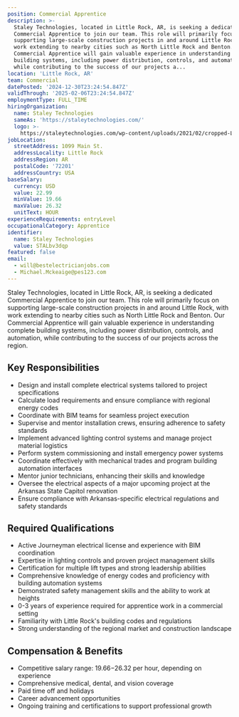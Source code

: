```yaml
---
position: Commercial Apprentice
description: >-
  Staley Technologies, located in Little Rock, AR, is seeking a dedicated
  Commercial Apprentice to join our team. This role will primarily focus on
  supporting large-scale construction projects in and around Little Rock, with
  work extending to nearby cities such as North Little Rock and Benton. Our
  Commercial Apprentice will gain valuable experience in understanding complete
  building systems, including power distribution, controls, and automation,
  while contributing to the success of our projects a...
location: 'Little Rock, AR'
team: Commercial
datePosted: '2024-12-30T23:24:54.847Z'
validThrough: '2025-02-06T23:24:54.847Z'
employmentType: FULL_TIME
hiringOrganization:
  name: Staley Technologies
  sameAs: 'https://staleytechnologies.com/'
  logo: >-
    https://staleytechnologies.com/wp-content/uploads/2021/02/cropped-Logo_StaleyTechnologies.png
jobLocation:
  streetAddress: 1099 Main St.
  addressLocality: Little Rock
  addressRegion: AR
  postalCode: '72201'
  addressCountry: USA
baseSalary:
  currency: USD
  value: 22.99
  minValue: 19.66
  maxValue: 26.32
  unitText: HOUR
experienceRequirements: entryLevel
occupationalCategory: Apprentice
identifier:
  name: Staley Technologies
  value: STALbv3dqp
featured: false
email:
  - will@bestelectricianjobs.com
  - Michael.Mckeaige@pes123.com
---
```




Staley Technologies, located in Little Rock, AR, is seeking a dedicated Commercial Apprentice to join our team. This role will primarily focus on supporting large-scale construction projects in and around Little Rock, with work extending to nearby cities such as North Little Rock and Benton. Our Commercial Apprentice will gain valuable experience in understanding complete building systems, including power distribution, controls, and automation, while contributing to the success of our projects across the region.

## Key Responsibilities
- Design and install complete electrical systems tailored to project specifications
- Calculate load requirements and ensure compliance with regional energy codes
- Coordinate with BIM teams for seamless project execution
- Supervise and mentor installation crews, ensuring adherence to safety standards
- Implement advanced lighting control systems and manage project material logistics
- Perform system commissioning and install emergency power systems
- Coordinate effectively with mechanical trades and program building automation interfaces
- Mentor junior technicians, enhancing their skills and knowledge
- Oversee the electrical aspects of a major upcoming project at the Arkansas State Capitol renovation
- Ensure compliance with Arkansas-specific electrical regulations and safety standards

## Required Qualifications 
- Active Journeyman electrical license and experience with BIM coordination
- Expertise in lighting controls and proven project management skills
- Certification for multiple lift types and strong leadership abilities
- Comprehensive knowledge of energy codes and proficiency with building automation systems
- Demonstrated safety management skills and the ability to work at heights
- 0-3 years of experience required for apprentice work in a commercial setting
- Familiarity with Little Rock's building codes and regulations
- Strong understanding of the regional market and construction landscape

## Compensation & Benefits
- Competitive salary range: $19.66-$26.32 per hour, depending on experience
- Comprehensive medical, dental, and vision coverage
- Paid time off and holidays
- Career advancement opportunities
- Ongoing training and certifications to support professional growth